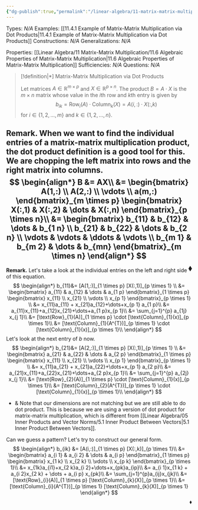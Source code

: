 ```yaml
---
{"dg-publish":true,"permalink":"/linear-algebra/11-matrix-matrix-multiplication/11-4-matrix-matrix-multiplication-via-dot-products/","tags":["Type/Definition","Topic/Linear_Algebra"]}
---
```


Types: *N/A*
Examples: [[11.4.1 Example of Matrix-Matrix Multiplication via Dot Products\|11.4.1 Example of Matrix-Matrix Multiplication via Dot Products]]
Constructions: *N/A*
Generalizations: *N/A*

Properties: [[Linear Algebra/11 Matrix-Matrix Multiplication/11.6 Algebraic Properties of Matrix-Matrix Multiplication\|11.6 Algebraic Properties of Matrix-Matrix Multiplication]]
Sufficiencies: *N/A*
Questions: *N/A*

> [!definition|*] Matrix-Matrix Multiplication via Dot Products
> 
> Let matrices $A \in \mathbb{R}^{m \times p}$ and $X \in \mathbb{R}^{p \times n}$. The product $B = A \cdot X$ is the $m \times n$ matrix whose value in the $i$th row and $k$th entry is given by
> $$
> b_{ik} = \text{Row}_{i}(A) \cdot \text{Column}_{k}(X) = A(i,:) \cdot X(:,k)
> $$
> for $i \in \{ 1,2,\dots,m \}$ and $k \in \{ 1,2,\dots,n \}$. 

**Remark.** When we want to find the individual entries of a matrix-matrix multiplication product, the dot product definition is a good tool for this. We are chopping the left matrix into rows and the right matrix into columns.
$$
\begin{align*}
B &= AX\\
&= \begin{bmatrix}
A(1,:) \\
A(2,:) \\
\vdots \\
a(m,:)
\end{bmatrix}_{m \times p} \begin{bmatrix}
X(:,1) & X(:,2) & \dots & X(:,n)
\end{bmatrix}_{p \times n}\\
&= \begin{bmatrix}
b_{11} & b_{12} & \dots & b_{1 n} \\
b_{21} & b_{22} & \dots & b_{2 n} \\
\vdots & \vdots & \ddots & \vdots \\
b_{m 1} & b_{m 2} & \dots & b_{mn}
\end{bmatrix}_{m \times n}
\end{align*}
$$
 <span style='float:right;'>$\blacklozenge$</span>
---

**Remark.** Let's take a look at the individual entries on the left and right side of this equation.
$$
\begin{align*}
b_{11}&=  [A(1,:)]_{1 \times p} [X(:,1)]_{p \times 1} \\
&= \begin{bmatrix}
a_{11} & a_{12} & \dots & a_{1 p}
\end{bmatrix}_{1 \times p} \begin{bmatrix}
x_{11} \\
x_{21} \\
\vdots \\
x_{p 1}
\end{bmatrix}_{p \times 1} \\
&= x_{11}a_{11} + x_{21}a_{12}+\dots+x_{p 1} a_{1 p}\\
&= a_{11}x_{11}+a_{12}x_{21}+\dots+a_{1 p}x_{p 1}\\
&= \sum_{j=1}^{p} a_{1j} x_{j 1}\\
&= [\text{Row}_{1}(A)]_{1 \times p} \cdot [\text{Column}_{1}(x)]_{p \times 1}\\
&=  [\text{Column}_{1}(A^{T})]_{p \times 1} \cdot [\text{Column}_{1}(x)]_{p \times 1}\\
\end{align*}
$$
 Let's look at the next entry of $b$ now.
 $$
\begin{align*}
b_{21}&=  [A(2,:)]_{1 \times p} [X(:,1)]_{p \times 1} \\
&= \begin{bmatrix}
a_{21} & a_{22} & \dots & a_{2 p}
\end{bmatrix}_{1 \times p} \begin{bmatrix}
x_{11} \\
x_{21} \\
\vdots \\
x_{p 1}
\end{bmatrix}_{p \times 1} \\
&= x_{11}a_{21} + x_{21}a_{22}+\dots+x_{p 1} a_{2 p}\\
&= a_{21}x_{11}+a_{22}x_{21}+\dots+a_{2 p}x_{p 1}\\
&= \sum_{j=1}^{p} a_{2j} x_{j 1}\\
&= [\text{Row}_{2}(A)]_{1 \times p} \cdot [\text{Column}_{1}(x)]_{p \times 1}\\
&=  [\text{Column}_{2}(A^{T})]_{p \times 1} \cdot [\text{Column}_{1}(x)]_{p \times 1}\\
\end{align*}
$$
 - & Note that our dimensions are not matching but we are still able to do dot product. This is because we are using a version of dot product for matrix-matrix multiplication, which is different from [[Linear Algebra/05 Inner Products and Vector Norms/5.1 Inner Product Between Vectors\|5.1 Inner Product Between Vectors]].

Can we guess a pattern? Let's try to construct our general form.
$$
\begin{align*}
b_{ik} &= [A(i,:)]_{1 \times p} [X(:,k)]_{p \times 1}\\
&= \begin{bmatrix}
a_{i 1} & a_{i 2} & \dots & a_{i p}
\end{bmatrix}_{1 \times p} \begin{bmatrix}
x_{1 k} \\
x_{2 k} \\
\vdots \\
x_{p k}
\end{bmatrix}_{p \times 1}\\
&= x_{1k}a_{i1}+x_{2 k}a_{i 2}+\dots+x_{pk}a_{ip}\\
&= a_{i 1}x_{1 k} + a_{i 2}x_{2 k} + \dots + a_{i p} x_{pk}\\
&= \sum_{j=1}^{p}a_{ij}x_{jk}\\
&= [\text{Row}_{i}(A)]_{1 \times p} [\text{Column}_{k}(X)]_{p \times 1}\\
&= [\text{Column}_{i}(A^{T})]_{p \times 1} [\text{Column}_{k}(X)]_{p \times 1}
\end{align*}
$$
 <span style='float:right;'>$\blacklozenge$</span>